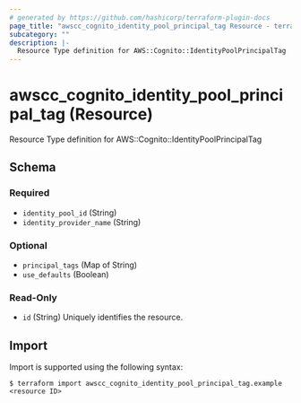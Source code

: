 ```yaml
---
# generated by https://github.com/hashicorp/terraform-plugin-docs
page_title: "awscc_cognito_identity_pool_principal_tag Resource - terraform-provider-awscc"
subcategory: ""
description: |-
  Resource Type definition for AWS::Cognito::IdentityPoolPrincipalTag
---
```


# awscc_cognito_identity_pool_principal_tag (Resource)

Resource Type definition for AWS::Cognito::IdentityPoolPrincipalTag



<!-- schema generated by tfplugindocs -->
## Schema

### Required

- `identity_pool_id` (String)
- `identity_provider_name` (String)

### Optional

- `principal_tags` (Map of String)
- `use_defaults` (Boolean)

### Read-Only

- `id` (String) Uniquely identifies the resource.

## Import

Import is supported using the following syntax:

```shell
$ terraform import awscc_cognito_identity_pool_principal_tag.example <resource ID>
```
